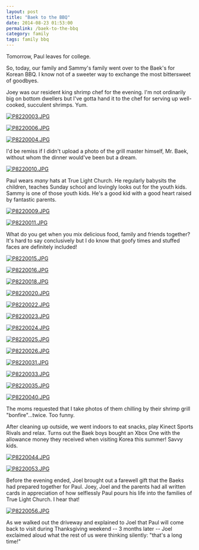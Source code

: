 ```yaml
---
layout: post
title: "Baek to the BBQ"
date: 2014-08-23 01:53:00
permalink: /baek-to-the-bbq
category: family
tags: family bbq
---
```

Tomorrow, Paul leaves for college.

So, today, our family and Sammy's family went over to the Baek's for Korean BBQ. I know not of a sweeter way to exchange the most bittersweet of goodbyes.

Joey was our resident king shrimp chef for the evening. I'm not ordinarily big on bottom dwellers but I've gotta hand it to the chef for serving up well-cooked, succulent shrimps. Yum.

[![P8220003.JPG](https://d23f6h5jpj26xu.cloudfront.net/ep8zs3cta5dw_small.jpg)](http://img.svbtle.com/ep8zs3cta5dw.jpg)

[![P8220006.JPG](https://d23f6h5jpj26xu.cloudfront.net/devvnbumcddja_small.jpg)](http://img.svbtle.com/devvnbumcddja.jpg)

[![P8220004.JPG](https://d23f6h5jpj26xu.cloudfront.net/fprydsftrzgjsg_small.jpg)](http://img.svbtle.com/fprydsftrzgjsg.jpg)

I'd be remiss if I didn't upload a photo of the grill master himself, Mr. Baek, without whom the dinner would've been but a dream.

[![P8220010.JPG](https://d23f6h5jpj26xu.cloudfront.net/0rim2cekw8g8g_small.jpg)](http://img.svbtle.com/0rim2cekw8g8g.jpg)

Paul wears *many* hats at True Light Church. He regularly babysits the children, teaches Sunday school and lovingly looks out for the youth kids. Sammy is one of those youth kids. He's a good kid with a good heart raised by fantastic parents.

[![P8220009.JPG](https://d23f6h5jpj26xu.cloudfront.net/kbljsvcq1hnkvq_small.jpg)](http://img.svbtle.com/kbljsvcq1hnkvq.jpg)

[![P8220011.JPG](https://d23f6h5jpj26xu.cloudfront.net/eum71hefa7i89a_small.jpg)](http://img.svbtle.com/eum71hefa7i89a.jpg)

What do you get when you mix delicious food, family and friends together? It's hard to say conclusively but I do know that goofy times and stuffed faces are definitely included!

[![P8220015.JPG](https://d23f6h5jpj26xu.cloudfront.net/svlzncxt4rgua_small.jpg)](http://img.svbtle.com/svlzncxt4rgua.jpg)

[![P8220016.JPG](https://d23f6h5jpj26xu.cloudfront.net/hyxtzcfcpv73bq_small.jpg)](http://img.svbtle.com/hyxtzcfcpv73bq.jpg)

[![P8220018.JPG](https://d23f6h5jpj26xu.cloudfront.net/mkevbqfm2itm8q_small.jpg)](http://img.svbtle.com/mkevbqfm2itm8q.jpg)

[![P8220020.JPG](https://d23f6h5jpj26xu.cloudfront.net/rrzbjbzkm3fjmg_small.jpg)](http://img.svbtle.com/rrzbjbzkm3fjmg.jpg)

[![P8220022.JPG](https://d23f6h5jpj26xu.cloudfront.net/u0oapxxdtxkag_small.jpg)](http://img.svbtle.com/u0oapxxdtxkag.jpg)

[![P8220023.JPG](https://d23f6h5jpj26xu.cloudfront.net/ytza9zxin44eq_small.jpg)](http://img.svbtle.com/ytza9zxin44eq.jpg)

[![P8220024.JPG](https://d23f6h5jpj26xu.cloudfront.net/bqiqsqzoltjkdg_small.jpg)](http://img.svbtle.com/bqiqsqzoltjkdg.jpg)

[![P8220025.JPG](https://d23f6h5jpj26xu.cloudfront.net/lf3zgityviela_small.jpg)](http://img.svbtle.com/lf3zgityviela.jpg)

[![P8220026.JPG](https://d23f6h5jpj26xu.cloudfront.net/ktyxkxyo7afw_small.jpg)](http://img.svbtle.com/ktyxkxyo7afw.jpg)

[![P8220031.JPG](https://d23f6h5jpj26xu.cloudfront.net/3plqxxck9ke79w_small.jpg)](http://img.svbtle.com/3plqxxck9ke79w.jpg)

[![P8220033.JPG](https://d23f6h5jpj26xu.cloudfront.net/uzpnkmg5xsedea_small.jpg)](http://img.svbtle.com/uzpnkmg5xsedea.jpg)

[![P8220035.JPG](https://d23f6h5jpj26xu.cloudfront.net/wehbddi2zxvylw_small.jpg)](http://img.svbtle.com/wehbddi2zxvylw.jpg)

[![P8220040.JPG](https://d23f6h5jpj26xu.cloudfront.net/po7nd0d4ubuq_small.jpg)](http://img.svbtle.com/po7nd0d4ubuq.jpg)

The moms requested that I take photos of them chilling by their shrimp grill "bonfire"...twice. Too funny.

After cleaning up outside, we went indoors to eat snacks, play Kinect Sports Rivals and relax. Turns out the Baek boys bought an Xbox One with the allowance money they received when visiting Korea this summer! Savvy kids.

[![P8220044.JPG](https://d23f6h5jpj26xu.cloudfront.net/e3v2p1aok0xm9q_small.jpg)](http://img.svbtle.com/e3v2p1aok0xm9q.jpg)

[![P8220053.JPG](https://d23f6h5jpj26xu.cloudfront.net/mq1mvhkf27uqig_small.jpg)](http://img.svbtle.com/mq1mvhkf27uqig.jpg)

Before the evening ended, Joel brought out a farewell gift that the Baeks had prepared together for Paul. Joey, Joel and the parents had all written cards in appreciation of how selflessly Paul pours his life into the families of True Light Church. I hear that!

[![P8220056.JPG](https://d23f6h5jpj26xu.cloudfront.net/ezgs7lbs5z1row_small.jpg)](http://img.svbtle.com/ezgs7lbs5z1row.jpg)

As we walked out the driveway and explained to Joel that Paul will come back to visit during Thanksgiving weekend -- 3 months later -- Joel exclaimed aloud what the rest of us were thinking silently: "that's a long time!"
